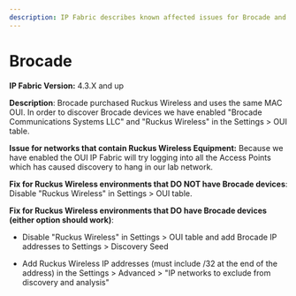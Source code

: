 ```yaml
---
description: IP Fabric describes known affected issues for Brocade and how to fix them.
---
```


# Brocade

**IP Fabric Version:** 4.3.X and up

**Description**: Brocade purchased Ruckus Wireless and uses the same MAC
OUI. In order to discover Brocade devices we have enabled "Brocade
Communications Systems LLC" and "Ruckus Wireless" in the Settings \> OUI
table.

**Issue for networks that contain Ruckus Wireless Equipment:** Because
we have enabled the OUI IP Fabric will try logging into all the Access
Points which has caused discovery to hang in our lab network.

**Fix for Ruckus Wireless environments that DO NOT have Brocade
devices**: Disable "Ruckus Wireless" in Settings \> OUI table.

**Fix for Ruckus Wireless environments that DO have Brocade devices
(either option should work)**:

-   Disable "Ruckus Wireless" in Settings > OUI table and add Brocade IP
    addresses to Settings > Discovery Seed

-   Add Ruckus Wireless IP addresses (must include /32 at the end of the
    address) in the Settings > Advanced > "IP networks to exclude from
    discovery and analysis"

